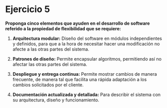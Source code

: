 # Ejercicio 5

**Proponga cinco elementos que ayuden en el desarrollo de software referido a la propiedad de flexibilidad que se requiere:**

1. **Arquitectura modular:** Diseño del software en módulos independientes y definidos, para que a la hora de necesitar hacer una modificación no afecte a las otras partes del sistema.

2. **Patrones de diseño:** Permite encapsular algoritmos, permitiendo así no afectar las otras partes del sistema.

3. **Despliegue y entrega continua:** Permite mostrar cambios de manera frecuente, de manera tal que facilita una rápida adaptación a los cambios solicitados por el cliente.

4. **Documentación actualizada y detallada:** Para describir el sistema con su arquitectura, diseño y funcionamiento.


